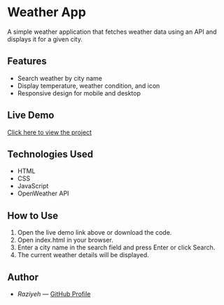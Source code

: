 # Weather App

A simple weather application that fetches weather data using an API and displays it for a given city.

## Features
- Search weather by city name
- Display temperature, weather condition, and icon
- Responsive design for mobile and desktop

## Live Demo
[Click here to view the project](https://raziyeh2025.github.io/weather-app/)

## Technologies Used
- HTML
- CSS
- JavaScript
- OpenWeather API

## How to Use
1. Open the live demo link above or download the code.
2. Open index.html in your browser.
3. Enter a city name in the search field and press Enter or click Search.
4. The current weather details will be displayed.

## Author
- *Raziyeh* — [GitHub Profile](https://github.com/raziyeh2025)
